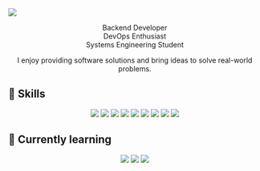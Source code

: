 <img src="https://res.cloudinary.com/dup7szo6y/image/upload/v1698420929/AppsImages/GitHubProfile/jalqnhckrvn4kpwvungq.png" with="100%"/>
<p align="center" >
   Backend Developer <br/> DevOps Enthusiast <br/> Systems Engineering Student
</p>
<p align="center">
   I enjoy providing software solutions and bring ideas to solve real-world problems.
</p>

## 🎯 Skills

<p align= "center">
    <img src="https://img.shields.io/badge/TypeScript-007ACC?style=for-the-badge&logo=typescript&logoColor=white"/>
    <img src="https://img.shields.io/badge/Node%20js-339933?style=for-the-badge&logo=nodedotjs&logoColor=white"/>
    <img src="https://img.shields.io/badge/PostgreSQL-316192?style=for-the-badge&logo=postgresql&logoColor=white"/>
    <img src="https://img.shields.io/badge/Python-FFD43B?style=for-the-badge&logo=python&logoColor=blue"/>
    <img src="https://img.shields.io/badge/C-00599C?style=for-the-badge&logo=c&logoColor=white"/>
    <img src="https://img.shields.io/badge/GIT-E44C30?style=for-the-badge&logo=git&logoColor=white"/>
    <img src="https://img.shields.io/badge/Amazon%20Web%20Services-232F3E?logo=amazonwebservices&logoColor=fff&style=for-the-badge"/>
    <img src="https://img.shields.io/badge/Docker-2CA5E0?style=for-the-badge&logo=docker&logoColor=white"/>
    <img src="https://img.shields.io/badge/Linux-FCC624?style=for-the-badge&logo=linux&logoColor=black"/>
</p>



## 🌱 Currently learning
<p align= "center">
    <img src="https://img.shields.io/badge/NeoVIM-logo?logo=neovim&style=for-the-badge"/>
    <img src="https://img.shields.io/badge/Clean%20Architecture-principles-blueviolet?style=for-the-badge" />
    <img src="https://img.shields.io/badge/DevOps-Culture%20&%20Automation-ff69b4?style=for-the-badge" />
</p>

<!-- <p align="center">
    <a href="http://camilosar.site" target="_blank">
        <img src="https://res.cloudinary.com/dup7szo6y/image/upload/v1698420929/AppsImages/GitHubProfile/ixsiy6y1joe5pqvnh9wo.png" with="10%"/>
    </a>
</p> -->
